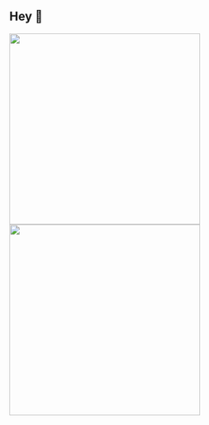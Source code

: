 ## Hey 👋

<img src="https://github-readme-stats.vercel.app/api?username=skahwah&show_icons=true&hide=contribs,issues&theme=tokyonight" width="340" />

<img src="https://github-readme-stats.vercel.app/api/top-langs/?username=skahwah&layout=compact&hide=html,javascript&theme=tokyonight" width="340" />

